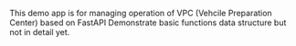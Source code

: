 This demo app is for managing operation of VPC (Vehcile Preparation Center) based on FastAPI
Demonstrate basic functions data structure but not in detail yet.
